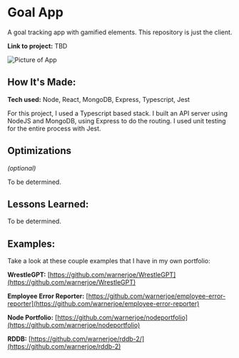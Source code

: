 # Goal App
A goal tracking app with gamified elements.  This repository is just the client.

**Link to project:** TBD

![Picture of App](http://placecorgi.com/1200/650)

## How It's Made:

**Tech used:** Node, React, MongoDB, Express, Typescript, Jest

For this project, I used a Typescript based stack. I built an API server using NodeJS and MongoDB, using Express to do the routing.  I used unit testing for the entire process with Jest.

## Optimizations
*(optional)*

To be determined.

## Lessons Learned:

To be determined.

## Examples:
Take a look at these couple examples that I have in my own portfolio:

**WrestleGPT:** [https://github.com/warnerjoe/WrestleGPT](https://github.com/warnerjoe/WrestleGPT)

**Employee Error Reporter:** [https://github.com/warnerjoe/employee-error-reporter](https://github.com/warnerjoe/employee-error-reporter)

**Node Portfolio:** [https://github.com/warnerjoe/nodeportfolio](https://github.com/warnerjoe/nodeportfolio)

**RDDB:** [https://github.com/warnerjoe/rddb-2/](https://github.com/warnerjoe/rddb-2)